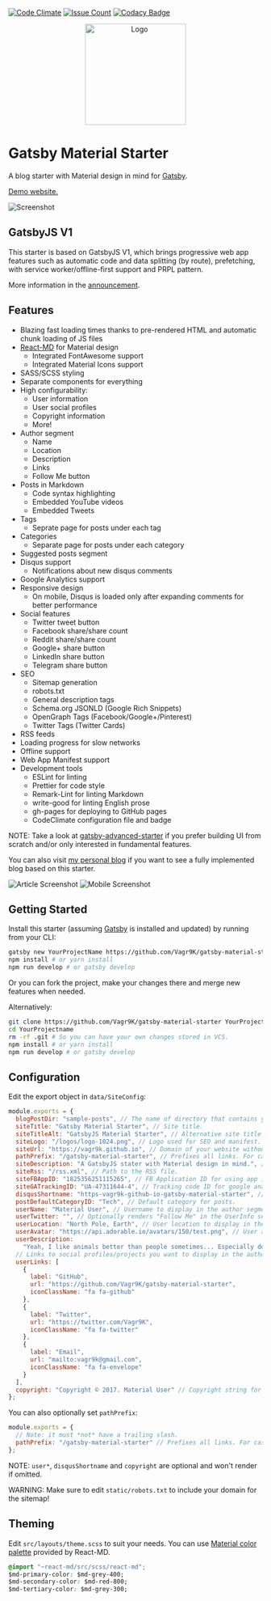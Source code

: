 [![Code Climate](https://codeclimate.com/github/Vagr9K/gatsby-material-starter/badges/gpa.svg)](https://codeclimate.com/github/Vagr9K/gatsby-material-starter)
[![Issue Count](https://codeclimate.com/github/Vagr9K/gatsby-material-starter/badges/issue_count.svg)](https://codeclimate.com/github/Vagr9K/gatsby-material-starter)
[![Codacy Badge](https://api.codacy.com/project/badge/Grade/990fb54ea8094f2aa0ed77f14e859820)](https://www.codacy.com/app/Vagr9K/gatsby-material-starter?utm_source=github.com&utm_medium=referral&utm_content=Vagr9K/gatsby-material-starter&utm_campaign=Badge_Grade)

<div align="center">
    <img src="docs/logo.png" alt="Logo" width='200px' height='200px'/>
</div>

# Gatsby Material Starter

A blog starter with Material design in mind for [Gatsby](https://github.com/gatsbyjs/gatsby/).

[Demo website.](https://vagr9k.github.io/gatsby-material-starter/)

![Screenshot](docs/screenshot.png)

## GatsbyJS V1

This starter is based on GatsbyJS V1, which brings progressive web app features such as automatic code and data splitting (by route), prefetching, with service worker/offline-first support and PRPL pattern.

More information in the [announcement](https://www.gatsbyjs.org/blog/gatsby-first-beta-release/).

## Features

* Blazing fast loading times thanks to pre-rendered HTML and automatic chunk loading of JS files
* [React-MD](https://github.com/mlaursen/react-md) for Material design
  * Integrated FontAwesome support
  * Integrated Material Icons support
* SASS/SCSS styling
* Separate components for everything
* High configurability:
  * User information
  * User social profiles
  * Copyright information
  * More!
* Author segment
  * Name
  * Location
  * Description
  * Links
  * Follow Me button
* Posts in Markdown
  * Code syntax highlighting
  * Embedded YouTube videos
  * Embedded Tweets
* Tags
  * Seprate page for posts under each tag
* Categories
  * Separate page for posts under each category
* Suggested posts segment
* Disqus support
  * Notifications about new disqus comments
* Google Analytics support
* Responsive design
  * On mobile, Disqus is loaded only after expanding comments for better performance
* Social features
  * Twitter tweet button
  * Facebook share/share count
  * Reddit share/share count
  * Google+ share button
  * LinkedIn share button
  * Telegram share button
* SEO
  * Sitemap generation
  * robots.txt
  * General description tags
  * Schema.org JSONLD (Google Rich Snippets)
  * OpenGraph Tags (Facebook/Google+/Pinterest)
  * Twitter Tags (Twitter Cards)
* RSS feeds
* Loading progress for slow networks
* Offline support
* Web App Manifest support
* Development tools
  * ESLint for linting
  * Prettier for code style
  * Remark-Lint for linting Markdown
  * write-good for linting English prose
  * gh-pages for deploying to GitHub pages
  * CodeClimate configuration file and badge

NOTE: Take a look at [gatsby-advanced-starter](https://github.com/Vagr9K/gatsby-advanced-starter) if you prefer building UI from scratch and/or only interested in fundamental features.

You can also visit [my personal blog](https://vagr9k.me) if you want to see a fully implemented blog based on this starter.

![Article Screenshot](docs/screenshot-article.png)
![Mobile Screenshot](docs/screenshot-mobile.png)

## Getting Started

Install this starter (assuming [Gatsby](https://github.com/gatsbyjs/gatsby/) is installed and updated) by running from your CLI:

```sh
gatsby new YourProjectName https://github.com/Vagr9K/gatsby-material-starter
npm install # or yarn install
npm run develop # or gatsby develop
```

Or you can fork the project, make your changes there and merge new features when needed.

Alternatively:

```sh
git clone https://github.com/Vagr9K/gatsby-material-starter YourProjectName # Clone the project
cd YourProjectname
rm -rf .git # So you can have your own changes stored in VCS.
npm install # or yarn install
npm run develop # or gatsby develop
```

## Configuration

Edit the export object in `data/SiteConfig`:

```js
module.exports = {
  blogPostDir: "sample-posts", // The name of directory that contains your posts.
  siteTitle: "Gatsby Material Starter", // Site title.
  siteTitleAlt: "GatsbyJS Material Starter", // Alternative site title for SEO.
  siteLogo: "/logos/logo-1024.png", // Logo used for SEO and manifest.
  siteUrl: "https://vagr9k.github.io", // Domain of your website without pathPrefix.
  pathPrefix: "/gatsby-material-starter", // Prefixes all links. For cases when deployed to example.github.io/gatsby-material-starter/.
  siteDescription: "A GatsbyJS stater with Material design in mind.", // Website description used for RSS feeds/meta description tag.
  siteRss: "/rss.xml", // Path to the RSS file.
  siteFBAppID: "1825356251115265", // FB Application ID for using app insights
  siteGATrackingID: "UA-47311644-4", // Tracking code ID for google analytics.
  disqusShortname: "https-vagr9k-github-io-gatsby-material-starter", // Disqus shortname.
  postDefaultCategoryID: "Tech", // Default category for posts.
  userName: "Material User", // Username to display in the author segment.
  userTwitter: "", // Optionally renders "Follow Me" in the UserInfo segment.
  userLocation: "North Pole, Earth", // User location to display in the author segment.
  userAvatar: "https://api.adorable.io/avatars/150/test.png", // User avatar to display in the author segment.
  userDescription:
    "Yeah, I like animals better than people sometimes... Especially dogs. Dogs are the best. Every time you come home, they act like they haven't seen you in a year. And the good thing about dogs... is they got different dogs for different people.", // User description to display in the author segment.
  // Links to social profiles/projects you want to display in the author segment/navigation bar.
  userLinks: [
    {
      label: "GitHub",
      url: "https://github.com/Vagr9K/gatsby-material-starter",
      iconClassName: "fa fa-github"
    },
    {
      label: "Twitter",
      url: "https://twitter.com/Vagr9K",
      iconClassName: "fa fa-twitter"
    },
    {
      label: "Email",
      url: "mailto:vagr9k@gmail.com",
      iconClassName: "fa fa-envelope"
    }
  ],
  copyright: "Copyright © 2017. Material User" // Copyright string for the footer of the website and RSS feed.
};
```

You can also optionally set `pathPrefix`:

```js
module.exports = {
  // Note: it must *not* have a trailing slash.
  pathPrefix: "/gatsby-material-starter" // Prefixes all links. For cases when deployed to example.github.io/gatsby-material-starter/.
};
```

NOTE: `user*`, `disqusShortname` and `copyright` are optional and won't render if omitted.

WARNING: Make sure to edit `static/robots.txt` to include your domain for the sitemap!

## Theming

Edit `src/layouts/theme.scss` to suit your needs.
You can use [Material color palette](https://react-md.mlaursen.com/customization/colors) provided by React-MD.

```css
@import "~react-md/src/scss/react-md";
$md-primary-color: $md-grey-400;
$md-secondary-color: $md-red-800;
$md-tertiary-color: $md-grey-300;
```
